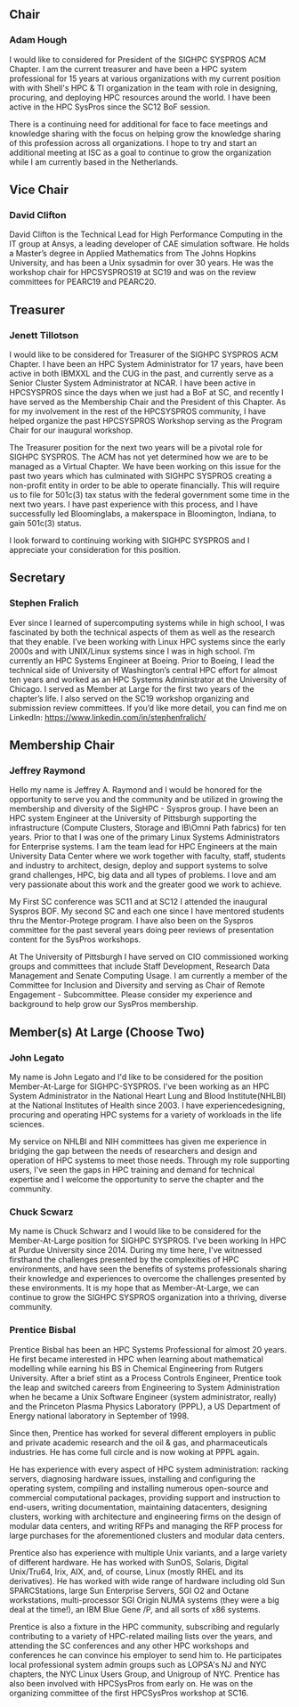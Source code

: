 ## Chair

### Adam Hough

I would like to considered for President of the SIGHPC SYSPROS ACM Chapter. I am the current treasurer and have been a HPC system professional for 15 years at various organizations with my current position with with Shell's HPC & TI organization in the team with role in designing, procuring, and deploying HPC resources around the world.  I have been active in the HPC SysPros since the SC12 BoF session.

There is a continuing need for additional for face to face meetings and knowledge sharing with the focus on helping grow the knowledge sharing of this profession across all organizations.  I hope to try and start an additional meeting at ISC as a goal to continue to grow the organization while I am currently based in the Netherlands.

## Vice Chair

### David Clifton

David Clifton is the Technical Lead for High Performance Computing in the IT group at Ansys, a leading developer of CAE simulation software. He holds a Master’s degree in Applied Mathematics from The Johns Hopkins University, and has been a Unix sysadmin for over 30 years. He was the workshop chair for HPCSYSPROS19 at SC19 and was on the review committees for PEARC19 and PEARC20.

## Treasurer

### Jenett Tillotson

I would like to be considered for Treasurer of the SIGHPC SYSPROS ACM Chapter. I have been an HPC System Administrator for 17 years, have been active in both IBMXXL and the CUG in the past, and currently serve as a Senior Cluster System Administrator at NCAR. I have been active in HPCSYSPROS since the days when we just had a BoF at SC, and recently I have served as the Membership Chair and the President of this Chapter. As for my involvement in the rest of the HPCSYSPROS community, I have helped organize the past HPCSYSPROS Workshop serving as the Program Chair for our inaugural workshop.

The Treasurer position for the next two years will be a pivotal role for SIGHPC SYSPROS. The ACM has not yet determined how we are to be managed as a Virtual Chapter. We have been working on this issue for the past two years which has culminated with SIGHPC SYSPROS creating a non-profit entity in order to be able to operate financially. This will require us to file for 501c(3) tax status with the federal government some time in the next two years. I have past experience with this process, and I have successfully led Bloominglabs, a makerspace in Bloomington, Indiana, to gain 501c(3) status.

I look forward to continuing working with SIGHPC SYSPROS and I appreciate your consideration for this position.


## Secretary

### Stephen Fralich

Ever since I learned of supercomputing systems while in high school, I was fascinated by both the technical aspects of them as well as the research that they enable. I’ve been working with Linux HPC systems since the early 2000s and with UNIX/Linux systems since I was in high school. I’m currently an HPC Systems Engineer at Boeing. Prior to Boeing, I lead the technical side of University of Washington’s central HPC effort for almost ten years and worked as an HPC Systems Administrator at the University of Chicago. I served as Member at Large for the first two years of the chapter’s life. I also served on the SC19 workshop organizing and submission review committees. If you’d like more detail, you can find me on LinkedIn: <https://www.linkedin.com/in/stephenfralich/>

## Membership Chair

### Jeffrey Raymond

Hello my name is Jeffrey A. Raymond and I would be honored for the opportunity to serve you and the community and be utilized in growing the membership and diversity of the SigHPC - Syspros group.  I have been an HPC system Engineer at the University of Pittsburgh supporting the infrastructure (Compute Clusters, Storage and IB\Omni Path fabrics) for ten years.  Prior to that I was one of the primary Linux Systems Administrators for Enterprise systems. I am the team lead for HPC Engineers at the main University Data Center where we work together with faculty, staff, students and industry to architect, design, deploy and support systems to solve grand challenges, HPC, big data and all types of problems.  I love and am very passionate about this work and the greater good we work to achieve.

My First SC conference was SC11 and at SC12 I attended the inaugural Syspros BOF.  My second SC and each one since I have mentored students thru the Mentor-Protege program.  I have also been on the Syspros committee for the past several years doing peer reviews of presentation content for the SysPros workshops.

At The University of Pittsburgh I have served on CIO commissioned working groups and committees that include Staff Development,  Research Data Management and Senate Computing Usage.  I am currently a member of the Committee for Inclusion and Diversity and serving as Chair of Remote Engagement - Subcommittee.  Please consider my experience and background to help grow our SysPros membership.

## Member(s) At Large (Choose Two)

### John Legato

My name is John Legato and I'd like to be considered for the position Member-At-Large for SIGHPC-SYSPROS. I've been working as an  HPC System Administrator in the National Heart Lung and Blood Institute(NHLBI) at the National Institutes of Health since 2003. I have experiencedesigning, procuring and operating HPC systems for a variety of workloads in the life sciences.

My service on NHLBI and NIH committees has given me experience in bridging the gap between the needs of researchers and design and operation of HPC systems to meet those needs. Through my role supporting users, I've seen the gaps in HPC training and demand for technical expertise and I welcome the opportunity to serve the chapter and the community.

### Chuck Scwarz

My name is Chuck Schwarz and I would like to be considered for the Member-At-Large position for SIGHPC SYSPROS.  I've been working In HPC at Purdue University since 2014.  During my time here, I've witnessed firsthand the challenges presented by the complexities of HPC environments, and have seen the benefits of systems professionals sharing their knowledge and experiences to overcome the challenges presented by these environments.  It is my hope that as Member-At-Large, we can continue to grow the SIGHPC SYSPROS organization into a thriving, diverse community.

### Prentice Bisbal

Prentice Bisbal has been an HPC Systems Professional for almost 20 years. He first became interested in HPC when learning about mathematical modelling while earning his BS in Chemical Engineering from Rutgers University. After a brief stint as a Process Controls Engineer, Prentice took the leap and switched careers from Engineering to System Administration when he became a Unix Software Engineer (system administrator, really) and the Princeton Plasma Physics Laboratory (PPPL), a US Department of Energy national laboratory in September of 1998.

Since then, Prentice has worked for several different employers in public and private academic research and the oil & gas, and pharmaceuticals industries. He has come full circle and is now woking at PPPL again.

He has experience with every aspect of HPC system administration: racking servers, diagnosing hardware issues, installing and configuring the operating system, compiling and installing numerous open-source and commercial computational packages, providing support and instruction to end-users, writing documentation, maintaining datacenters, designing clusters, working with architecture and engineering firms on the design of modular data centers, and writing RFPs and managing the RFP process for large purchases for the aforementioned clusters and modular data centers.

Prentice also has experience with multiple Unix variants, and a large variety of different hardware. He has worked with SunOS, Solaris, Digital Unix/Tru64, Irix, AIX, and, of course, Linux (mostly RHEL and its derivatives). He has worked with wide range of hardware including old Sun SPARCStations, large Sun Enterprise Servers, SGI O2 and Octane workstations, multi-processor SGI Origin NUMA systems (they were a big deal at the time!), an IBM Blue Gene /P, and all sorts of x86 systems.

Prentice is also a fixture in the HPC community, subscribing and regularly contributing to a variety of HPC-related mailing lists over the years, and attending the SC conferences and any other HPC workshops and conferences he can convince his employer to send him to. He participates local professional system admin groups such as LOPSA's NJ and NYC chapters, the NYC Linux Users Group, and Unigroup of NYC.  Prentice has also been involved with HPCSysPros from early on. He was on the organizing committee of the first HPCSysPros workshop at SC16.
